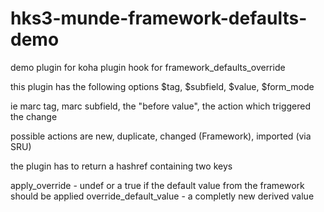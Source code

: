 # hks3-munde-framework-defaults-demo

demo plugin for koha plugin hook for framework_defaults_override

this plugin has the following options
$tag, $subfield, $value, $form_mode

ie
marc tag, marc subfield, the "before value", the action which triggered the change

possible actions are
new, duplicate, changed (Framework), imported (via SRU)

the plugin has to return a hashref containing two keys

apply_override - undef or a true if the default value from the framework should be applied
override_default_value - a completly new derived value


